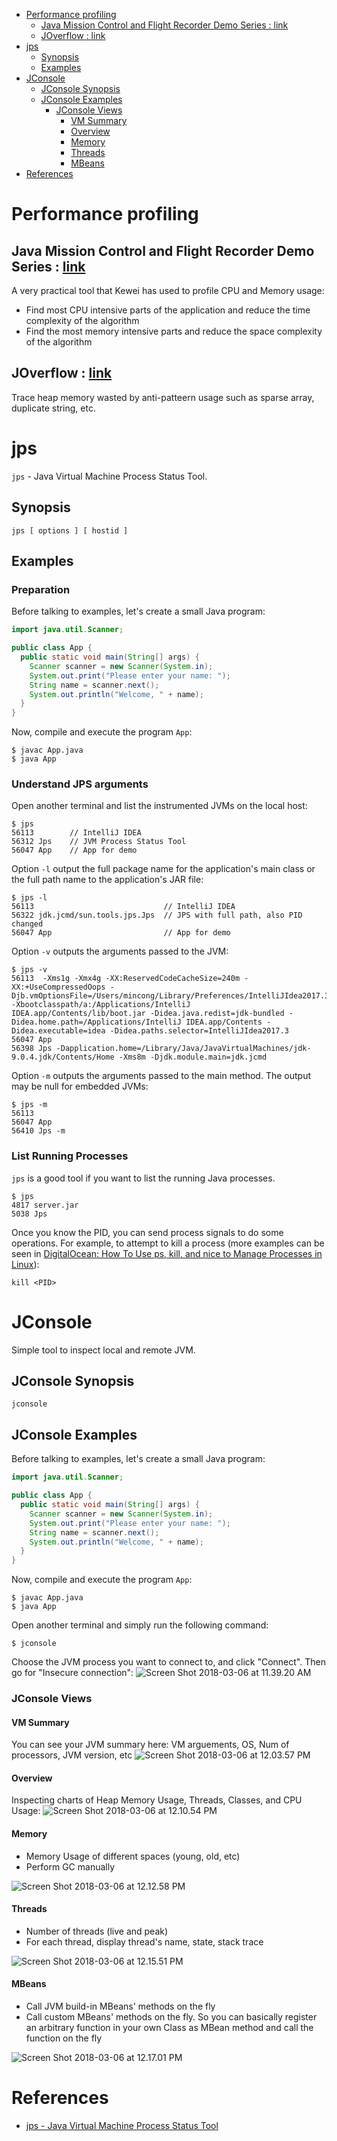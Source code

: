 - [Performance profiling](#performance-profiling)
  - [Java Mission Control and Flight Recorder Demo Series : link](#java-mission-control-and-flight-recorder-demo-series-link)
  - [JOverflow : link](#joverflow-link)
- [jps](#jps)
  - [Synopsis](#synopsis)
  - [Examples](#examples)
- [JConsole](#jconsole)
  - [JConsole Synopsis](#jconsole-synopsis)
  - [JConsole Examples](#jconsole-examples)
    - [JConsole Views](#jconsole-views)
      - [VM Summary](#vm-summary)
      - [Overview](#overview)
      - [Memory](#memory)
      - [Threads](#threads)
      - [MBeans](#mbeans)
- [References](#references)

# Performance profiling

## Java Mission Control and Flight Recorder Demo Series : [link](https://www.youtube.com/playlist?list=PLKCk3OyNwIzsEVDq6zErLW7HSkY7aqdeT)

A very practical tool that Kewei has used to profile CPU and Memory usage:
* Find most CPU intensive parts of the application and reduce the time complexity of the algorithm
* Find the most memory intensive parts and reduce the space complexity of the algorithm

## JOverflow : [link](http://bit.ly/2f6eFLN)

Trace heap memory wasted by anti-patteern usage such as sparse array, duplicate string, etc.

# jps

`jps` - Java Virtual Machine Process Status Tool.

## Synopsis

    jps [ options ] [ hostid ]

## Examples

### Preparation

Before talking to examples, let's create a small Java program:

```java
import java.util.Scanner;

public class App {
  public static void main(String[] args) {
    Scanner scanner = new Scanner(System.in);
    System.out.print("Please enter your name: ");
    String name = scanner.next();
    System.out.println("Welcome, " + name);
  }
}
```

Now, compile and execute the program `App`:

```
$ javac App.java
$ java App
```

### Understand JPS arguments

Open another terminal and list the instrumented JVMs on the local host:

```
$ jps
56113        // IntelliJ IDEA
56312 Jps    // JVM Process Status Tool
56047 App    // App for demo
```

Option `-l` output the full package name for the application's main class or the
full path name to the application's JAR file:

```
$ jps -l
56113                             // IntelliJ IDEA
56322 jdk.jcmd/sun.tools.jps.Jps  // JPS with full path, also PID changed
56047 App                         // App for demo
```

Option `-v` outputs the arguments passed to the JVM:

```
$ jps -v
56113  -Xms1g -Xmx4g -XX:ReservedCodeCacheSize=240m -XX:+UseCompressedOops -Djb.vmOptionsFile=/Users/mincong/Library/Preferences/IntelliJIdea2017.3/idea.vmoptions -Xbootclasspath/a:/Applications/IntelliJ IDEA.app/Contents/lib/boot.jar -Didea.java.redist=jdk-bundled -Didea.home.path=/Applications/IntelliJ IDEA.app/Contents -Didea.executable=idea -Didea.paths.selector=IntelliJIdea2017.3
56047 App
56398 Jps -Dapplication.home=/Library/Java/JavaVirtualMachines/jdk-9.0.4.jdk/Contents/Home -Xms8m -Djdk.module.main=jdk.jcmd
```

Option `-m` outputs the arguments passed to the main method. The output may be
null for embedded JVMs:

```
$ jps -m
56113
56047 App
56410 Jps -m
```

### List Running Processes

`jps` is a good tool if you want to list the running Java processes.

```
$ jps
4817 server.jar
5038 Jps
```

Once you know the PID, you can send process signals to do some operations. For
example, to attempt to kill a process (more examples can be seen in
[DigitalOcean: How To Use ps, kill, and nice to Manage Processes in Linux][1]):

```
kill <PID>
```

# JConsole

Simple tool to inspect local and remote JVM.

## JConsole Synopsis

    jconsole

## JConsole Examples

Before talking to examples, let's create a small Java program:

```java
import java.util.Scanner;

public class App {
  public static void main(String[] args) {
    Scanner scanner = new Scanner(System.in);
    System.out.print("Please enter your name: ");
    String name = scanner.next();
    System.out.println("Welcome, " + name);
  }
}
```

Now, compile and execute the program `App`:

```
$ javac App.java
$ java App
```

Open another terminal and simply run the following command:

```
$ jconsole
```

Choose the JVM process you want to connect to, and click "Connect". Then go for "Insecure connection":
![Screen Shot 2018-03-06 at 11.39.20 AM](/assets/Screen%20Shot%202018-03-06%20at%2011.39.20%20AM.png)

### JConsole Views

#### VM Summary

You can see your JVM summary here: VM arguements, OS, Num of processors, JVM version, etc
![Screen Shot 2018-03-06 at 12.03.57 PM](/assets/Screen%20Shot%202018-03-06%20at%2012.03.57%20PM.png)

#### Overview

Inspecting charts of Heap Memory Usage, Threads, Classes, and CPU Usage:
![Screen Shot 2018-03-06 at 12.10.54 PM](/assets/Screen%20Shot%202018-03-06%20at%2012.10.54%20PM.png)

#### Memory

- Memory Usage of different spaces (young, old, etc)
- Perform GC manually

![Screen Shot 2018-03-06 at 12.12.58 PM](/assets/Screen%20Shot%202018-03-06%20at%2012.12.58%20PM.png)

#### Threads

- Number of threads (live and peak)
- For each thread, display thread's name, state, stack trace

![Screen Shot 2018-03-06 at 12.15.51 PM](/assets/Screen%20Shot%202018-03-06%20at%2012.15.51%20PM.png)

#### MBeans

- Call JVM build-in MBeans' methods on the fly
- Call custom MBeans' methods on the fly. So you can basically register an arbitrary function in your own Class as MBean method and call the function on the fly

![Screen Shot 2018-03-06 at 12.17.01 PM](/assets/Screen%20Shot%202018-03-06%20at%2012.17.01%20PM.png)

# References

- [jps - Java Virtual Machine Process Status Tool][jps]

[jps]: https://docs.oracle.com/javase/7/docs/technotes/tools/share/jps.html
[1]: https://www.digitalocean.com/community/tutorials/how-to-use-ps-kill-and-nice-to-manage-processes-in-linux
